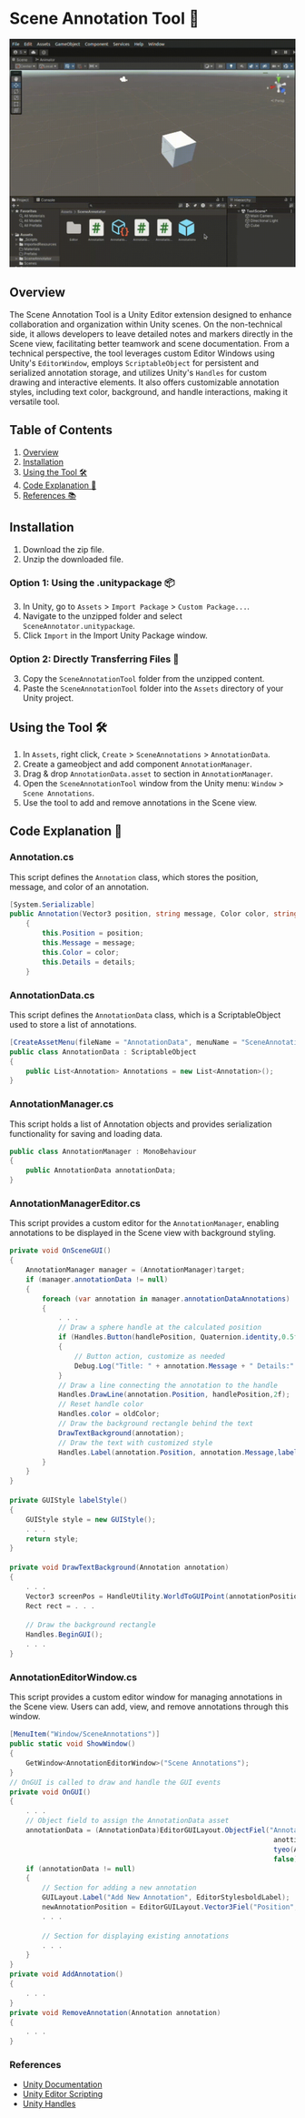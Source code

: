 # Scene Annotation Tool 📝

<img src="annotator.gif">

## Overview

The Scene Annotation Tool is a Unity Editor extension designed to enhance collaboration and organization within Unity scenes. On the non-technical side, it allows developers to leave detailed notes and markers directly in the Scene view, facilitating better teamwork and scene documentation. From a technical perspective, the tool leverages custom Editor Windows using Unity's `EditorWindow`, employs `ScriptableObject` for persistent and serialized annotation storage, and utilizes Unity's `Handles` for custom drawing and interactive elements. It also offers customizable annotation styles, including text color, background, and handle interactions, making it versatile tool.

## Table of Contents

1. [Overview](#overview)
2. [Installation](#installation)
3. [Using the Tool 🛠️](#using-the-tool-)
4. [Code Explanation 🧩](#code-explanation-)
5. [References 📚](#references)

## Installation

1. Download the zip file.
2. Unzip the downloaded file.

### Option 1: Using the .unitypackage 📦

3. In Unity, go to `Assets` > `Import Package` > `Custom Package...`.
4. Navigate to the unzipped folder and select `SceneAnnotator.unitypackage`.
5. Click `Import` in the Import Unity Package window.

### Option 2: Directly Transferring Files 📁

3. Copy the `SceneAnnotationTool` folder from the unzipped content.
4. Paste the `SceneAnnotationTool` folder into the `Assets` directory of your Unity project.

## Using the Tool 🛠️

1. In `Assets`, right click, `Create` > `SceneAnnotations` > `AnnotationData`.
2. Create a gameobject and add component `AnnotationManager`.
3. Drag & drop `AnnotationData.asset` to section in `AnnotationManager`.
4. Open the `SceneAnnotationTool` window from the Unity menu: `Window` > `Scene Annotations`.
5. Use the tool to add and remove annotations in the Scene view.

## Code Explanation 🧩

### Annotation.cs

This script defines the `Annotation` class, which stores the position, message, and color of an annotation.

```csharp
[System.Serializable]
public Annotation(Vector3 position, string message, Color color, string details)
    {
        this.Position = position;
        this.Message = message;
        this.Color = color;
        this.Details = details;
    }
```

### AnnotationData.cs

This script defines the `AnnotationData` class, which is a ScriptableObject used to store a list of annotations.

```csharp
[CreateAssetMenu(fileName = "AnnotationData", menuName = "SceneAnnotations/AnnotationData")]
public class AnnotationData : ScriptableObject
{
    public List<Annotation> Annotations = new List<Annotation>();
}
```

### AnnotationManager.cs

This script holds a list of Annotation objects and provides serialization functionality for saving and loading data.

```csharp
public class AnnotationManager : MonoBehaviour
{
    public AnnotationData annotationData;
}
```

### AnnotationManagerEditor.cs

This script provides a custom editor for the `AnnotationManager`, enabling annotations to be displayed in the Scene view with background styling.

```csharp
private void OnSceneGUI()
{
    AnnotationManager manager = (AnnotationManager)target;
    if (manager.annotationData != null)
    {
        foreach (var annotation in manager.annotationDataAnnotations)
        {
            . . .
            // Draw a sphere handle at the calculated position
            if (Handles.Button(handlePosition, Quaternion.identity,0.5f, 0.5f, Handles.SphereHandleCap))
            {
                // Button action, customize as needed
                Debug.Log("Title: " + annotation.Message + " Details:" + annotation.Details);
            }
            // Draw a line connecting the annotation to the handle
            Handles.DrawLine(annotation.Position, handlePosition,2f);
            // Reset handle color
            Handles.color = oldColor;
            // Draw the background rectangle behind the text
            DrawTextBackground(annotation);
            // Draw the text with customized style
            Handles.Label(annotation.Position, annotation.Message,labelStyle());
        }
    }
}

private GUIStyle labelStyle()
{
    GUIStyle style = new GUIStyle();
    . . .
    return style;
}

private void DrawTextBackground(Annotation annotation)
{
    . . .
    Vector3 screenPos = HandleUtility.WorldToGUIPoint(annotationPosition);
    Rect rect = . . .

    // Draw the background rectangle
    Handles.BeginGUI();
    . . .
}
```

### AnnotationEditorWindow.cs

This script provides a custom editor window for managing annotations in the Scene view. Users can add, view, and remove annotations through this window.

```csharp
[MenuItem("Window/SceneAnnotations")]
public static void ShowWindow()
{
    GetWindow<AnnotationEditorWindow>("Scene Annotations");
}
// OnGUI is called to draw and handle the GUI events
private void OnGUI()
{
    . . .
    // Object field to assign the AnnotationData asset
    annotationData = (AnnotationData)EditorGUILayout.ObjectFiel("Annotation Data",
                                                                 anottinDta,
                                                                 tyeo(Anoatonat),
                                                                 false);
    if (annotationData != null)
    {
        // Section for adding a new annotation
        GUILayout.Label("Add New Annotation", EditorStylesboldLabel);
        newAnnotationPosition = EditorGUILayout.Vector3Fiel("Position", newAnnotationPosition);
        . . .

        // Section for displaying existing annotations
        . . .
    }
}
private void AddAnnotation()
{
    . . .
}
private void RemoveAnnotation(Annotation annotation)
{
    . . .
}

```

### References

- [Unity Documentation](https://docs.unity3d.com/Manual/index.html)
- [Unity Editor Scripting](https://docs.unity3d.com/Manual/editor-CustomEditors.html)
- [Unity Handles](https://docs.unity3d.com/ScriptReference/Handles.html)
